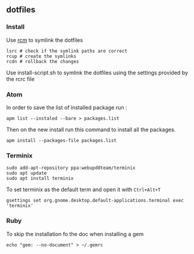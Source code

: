 ## dotfiles
### Install
Use [rcm](https://github.com/thoughtbot/rcm) to symlink the dotfiles
~~~
lsrc # check if the symlink paths are correct
rcup # create the symlinks
rcdn # rollback the changes
~~~
Use install-script.sh to symlink the dotfiles using the settings provided by the rcrc file
### Atom
In order to save the list of installed package run :
~~~
apm list --instaled --bare > packages.list
~~~
Then on the new install run this command to install all the packages.
~~~
apm install --packages-file packages.list
~~~

### Terminix
~~~
sudo add-apt-repository ppa:webupd8team/terminix
sudo apt update
sudo apt install terminix
~~~

To set terminix as the default term and open it with `Ctrl+Alt+T`
~~~
gsettings set org.gnome.desktop.default-applications.terminal exec 'terminix'
~~~

### Ruby
To skip the installation fo the doc when installing a gem
~~~
echo "gem: --no-document" > ~/.gemrc
~~~
